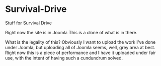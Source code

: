 # Survival-Drive
Stuff for Survival Drive

Right now the site is in Joomla
This is a clone of what is in there.

What is the legality of this? Obviously I want to upload the work I've done under Joomla, but uploading all of Joomla seems, well, grey area at best. Right now this is a piece of performance and I have it uploaded under fair use, with the intent of having such a cundundrum solved.
